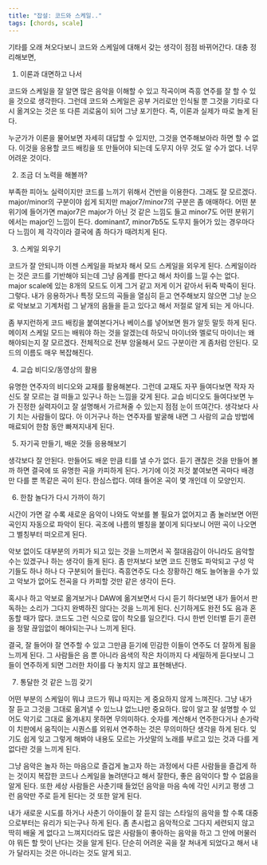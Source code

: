 ```yaml
---
title: "잡설: 코드와 스케일.."
tags: [chords, scale]
---
```


기타를 오래 쳐오다보니 코드와 스케일에 대해서 갖는 생각이 점점 바뀌어간다. 대충 정리해보면,

1) 이론과 대면하고 나서

코드와 스케일을 잘 알면 많은 음악을 이해할 수 있고 작곡이며 즉흥 연주를 잘 할 수 있을 것으로 생각한다. 그런데 코드와 스케일은 공부 거리로만 인식될 뿐 그것을 기타로 다시 옮겨오는 것은 또 다른 괴로움이 되어 그냥 포기한다. 즉, 이론과 실제가 따로 놀게 된다.

누군가가 이론을 물어보면 자세히 대답할 수 있지만, 그것을 연주해보아라 하면 할 수 없다. 이것을 응용할 코드 배킹을 또 만들어야 되는데 도무지 아무 것도 알 수가 없다. 너무 어려운 것이다.

2) 조금 더 노력을 해볼까?

부족한 피아노 실력이지만 코드를 느끼기 위해서 건반을 이용한다. 그래도 잘 모르겠다. major/minor의 구분이야 쉽게 되지만 major7/minor7의 구분은 좀 애매하다. 어떤 분위기에 들어가면 major7은 major가 아닌 것 같은 느낌도 들고 minor7도 어떤 분위기에서는 major인 느낌이 든다. dominant7, minor7b5도 도무지 들어가 있는 경우마다 다 느낌이 제 각각이라 결국에 좀 하다가 때려치게 된다.

3) 스케일 외우기

코드가 잘 안되니까 이젠 스케일을 파보자 해서 모드 스케일을 외우게 된다. 스케일이라는 것은 코드를 기반해야 되는데 그냥 음계를 판다고 해서 차이를 느낄 수는 없다. major scale에 있는 8개의 모드도 이게 그거 같고 저게 이거 같아서 뒤죽 박죽이 된다. 그렇다. 내가 응용하거나 특정 모드의 곡들을 열심히 듣고 연주해보지 않으면 그냥 눈으로 악보보고 기계처럼 그 낱개의 음들을 듣고 있다고 해서 저절로 알게 되는 게 아니다. 

좀 부지런하게 코드 배킹을 붙여본다거나 베이스를 넣어보면 뭔가 알듯 말듯 하게 된다. 메이저 스케일 모드는 배워야 하는 것을 알겠는데 하모닉 마이너와 멜로딕 마이너는 왜 해야되는지 잘 모르겠다. 전체적으로 전부 암울해서 모드 구분이란 게 좀처럼 안된다. 모드의 이름도 매우 복잡해진다. 

4) 교습 비디오/동영상의 활용

유명한 연주자의 비디오와 교재를 활용해본다. 그런데 교재도 자꾸 들여다보면 작자 자신도 잘 모르는 걸 떠들고 있구나 하는 느낌을 갖게 된다. 교습 비디오도 들여다보면 누가 진정한 실력자이고 잘 설명해서 가르쳐줄 수 있는지 점점 눈이 뜨여간다. 생각보다 사기 치는 사람들이 많다. 아 이거구나 하는 연주자를 발굴해 내면 그 사람의 교습 방법에 매료되어 한참 동안 빠져지내게 된다.

5) 자기곡 만들기, 배운 것들 응용해보기

생각보다 잘 안된다. 만들어도 배운 만큼 티를 낼 수가 없다. 듣기 괜찮은 것을 만들어 볼까 하면 결국에 또 유명한 곡을 카피하게 된다. 거기에 이것 저것 붙여보면 곡마다 배경만 다를 뿐 똑같은 곡이 된다. 한심스럽다. 여태 들어온 곡이 몇 개인데 이 모양인지.

6) 한참 놀다가 다시 가까이 하기

시간이 가면 갈 수록 새로운 음악이 나와도 악보를 볼 필요가 없어지고 좀 눌러보면 어떤 곡인지 자동으로 파악이 된다. 곡조에 나름의 별칭을 붙이게 되다보니 어떤 곡이 나오면 그 별칭부터 떠오르게 된다. 

악보 없이도 대부분의 카피가 되고 있는 것을 느끼면서 꼭 절대음감이 아니라도 음악할 수는 있겠구나 하는 생각이 들게 된다. 좀 만져보다 보면 코드 진행도 파악되고 구성 악기들도 하나 하나 다 구분되어 들린다. 즉흥연주도 다소 장황하긴 해도 늘어놓을 수가 있고 악보가 없어도 전곡을 다 카피할 것만 같은 생각이 든다. 

혹시나 하고 악보로 옮겨보거나 DAW에 옮겨보면서 다시 듣기 하다보면 내가 들어서 판독하는 소리가 그다지 완벽하진 않다는 것을 느끼게 된다. 신기하게도 완전 5도 음과 혼동할 때가 많다. 코드도 그런 식으로 많이 착오를 일으킨다. 다시 한번 인터벌 듣기 훈련을 정말 끊임없이 해야되는구나 느끼게 된다. 

결국, 잘 들어야 잘 연주할 수 있고 그만큼 듣기에 민감한 이들이 연주도 더 잘하게 됨을 느끼게 된다. 그 사람들은 음 뿐 아니라 음색의 작은 차이까지 다 세밀하게 듣다보니 그들이 연주하게 되면 그러한 차이를 다 놓치지 않고 표현해낸다. 

7) 통달한 것 같은 느낌 갖기

어떤 부분의 스케일이 뭐냐 코드가 뭐냐 따지는 게 중요하지 않게 느껴진다. 그냥 내가 잘 듣고 그것을 그대로 옮겨낼 수 있느냐 없느냐만 중요하다. 많이 알고 잘 설명할 수 있어도 악기로 그대로 옮겨내지 못하면 무의미하다. 숫자를 계산해서 연주한다거나 손가락이 치판에서 움직이는 시퀀스를 외워서 연주하는 것은 무의미하단 생각을 하게 된다. 잊기도 쉽게 잊고 그렇게 해봐야 내용도 모르는 가삿말의 노래를 부르고 있는 것과 다를 게 없다란 것을 느끼게 된다. 

그냥 음악은 놀자 하는 마음으로 즐겁게 놀고자 하는 과정에서 다른 사람들을 즐겁게 하는 것이지 복잡한 코드나 스케일을 놀려댄다고 해서 잘한다, 좋은 음악이다 할 수 없음을 알게 된다. 또한 세상 사람들은 사춘기때 들었던 음악을 마음 속에 각인 시키고 평생 그런 음악만 주로 듣게 된다는 것 또한 알게 된다. 

내가 새로운 시도를 하거나 사춘기 아이들이 잘 듣지 않는 스타일의 음악을 할 수록 대중으로부터는 유리가 되는구나 하게 된다. 좀 촌시럽고 음악적으로 그다지 세련되지 않고 딱히 배울 게 없다고 느껴지더라도 많은 사람들이 좋아하는 음악을 하고 그 안에 머물러야 뭐든 할 맛이 난다는 것을 알게 된다. 단순히 어려운 곡을 잘 쳐내게 되었다고 해서 내가 달라지는 것은 아니라는 것도 알게 되고.

